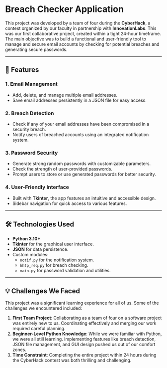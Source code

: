 # Breach Checker Application

This project was developed by a team of four during the **CyberHack**, a contest organized by our faculty in partnership with **InnovationLabs**. This was our first collaborative project, created within a tight 24-hour timeframe. The main objective was to build a functional and user-friendly tool to manage and secure email accounts by checking for potential breaches and generating secure passwords.

---

## 🚀 Features

### 1. **Email Management**
- Add, delete, and manage multiple email addresses.
- Save email addresses persistently in a JSON file for easy access.

### 2. **Breach Detection**
- Check if any of your email addresses have been compromised in a security breach.
- Notify users of breached accounts using an integrated notification system.

### 3. **Password Security**
- Generate strong random passwords with customizable parameters.
- Check the strength of user-provided passwords.
- Prompt users to store or use generated passwords for better security.

### 4. **User-Friendly Interface**
- Built with **Tkinter**, the app features an intuitive and accessible design.
- Sidebar navigation for quick access to various features.

---

## 🛠️ Technologies Used
- **Python 3.10+**
- **Tkinter** for the graphical user interface.
- **JSON** for data persistence.
- Custom modules:
  - `notif.py` for the notification system.
  - `hhtp_req.py` for breach checking.
  - `main.py` for password validation and utilities.

---

## 💡 Challenges We Faced
This project was a significant learning experience for all of us. Some of the challenges we encountered included:
1. **First Team Project**: Collaborating as a team of four on a software project was entirely new to us. Coordinating effectively and merging our work required careful planning.
2. **Beginner-Level Python Knowledge**: While we were familiar with Python, we were all still learning. Implementing features like breach detection, JSON file management, and GUI design pushed us out of our comfort zones.
3. **Time Constraint**: Completing the entire project within 24 hours during the CyberHack contest was both thrilling and challenging.
